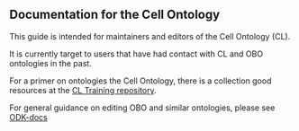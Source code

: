 ## Documentation for the Cell Ontology 

This guide is intended for maintainers and editors of the Cell Ontology (CL). 

It is currently target to users that have had contact with CL and OBO ontologies in the past. 

For a primer on ontologies the Cell Ontology, there is a collection good resources at the [CL Training repository](https://github.com/obophenotype/cell-ontology-training).  

For general guidance on editing OBO and similar ontologies, please see [ODK-docs](https://ontology-development-kit.readthedocs.io/en/latest/)

